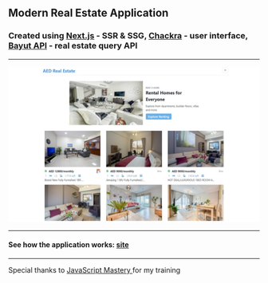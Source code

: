 ## Modern Real Estate Application

### Created using [Next.js](https://nextjs.org/) - SSR & SSG, [Chackra](https://chakra-ui.com/) - user interface, [Bayut API](https://rapidapi.com/apidojo/api/bayut) - real estate query API

---

![](/assets/images/tizer.jpg)

---

#### See how the application works: [site](https://asp-react-nextjs-landingpage.web.app/)

---

Special thanks to [JavaScript Mastery ](https://www.youtube.com/channel/UCmXmlB4-HJytD7wek0Uo97A)for my training
